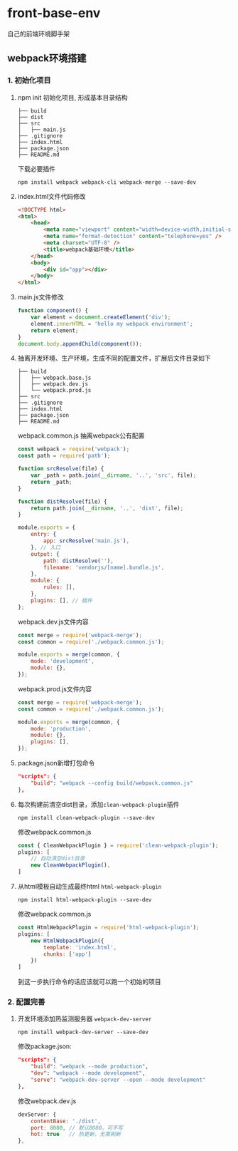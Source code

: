 # front-base-env
自己的前端环境脚手架

## webpack环境搭建

### 1. 初始化项目

1. npm init 初始化项目, 形成基本目录结构
	```
	├── build
	├── dist
	├── src
	│   ├── main.js
	├── .gitignore
	├── index.html
	├── package.json
	├── README.md
	```
	下载必要插件
	```
	npm install webpack webpack-cli webpack-merge --save-dev
	```
2. index.html文件代码修改
	```html
	<!DOCTYPE html>
	<html>
		<head>
			<meta name="viewport" content="width=device-width,initial-scale=1,user-scalable=0" />
			<meta name="format-detection" content="telephone=yes" />
			<meta charset="UTF-8" />
			<title>webpack基础环境</title>
		</head>
		<body>
			<div id="app"></div>
		</body>
	</html>
	```
3. main.js文件修改
	```js
	function component() {
		var element = document.createElement('div');
		element.innerHTML = 'hello my webpack environment';
		return element;
	}
	document.body.appendChild(component());
	```
4. 抽离开发环境、生产环境，生成不同的配置文件，扩展后文件目录如下
	```
	├── build
	│   ├── webpack.base.js
	│   ├── webpack.dev.js
	│   └── webpack.prod.js
	├── src
	├── .gitignore
	├── index.html
	├── package.json
	├── README.md

	```
	webpack.common.js 抽离webpack公有配置
	```js
	const webpack = require('webpack');
	const path = require('path');

	function srcResolve(file) {
		var _path = path.join(__dirname, '..', 'src', file);
		return _path;
	}

	function distResolve(file) {
		return path.join(__dirname, '..', 'dist', file);
	}

	module.exports = {
		entry: {
			app: srcResolve('main.js'),
		}, // 入口
		output: {
			path: distResolve(''),
			filename: 'vendorjs/[name].bundle.js',
		},
		module: {
			rules: [],
		},
		plugins: [], // 插件
	};
	```
	webpack.dev.js文件内容
	```js
	const merge = require('webpack-merge');
	const common = require('./webpack.common.js');

	module.exports = merge(common, {
		mode: 'development',
		module: {},
	});
	```
	webpack.prod.js文件内容
	```js
	const merge = require('webpack-merge');
	const common = require('./webpack.common.js');

	module.exports = merge(common, {
		mode: 'production',
		module: {},
		plugins: [],
	});
	```
5. package.json新增打包命令
	```json
	"scripts": {
		"build": "webpack --config build/webpack.common.js"
	},
	```
6. 每次构建前清空dist目录，添加`clean-webpack-plugin`插件
	```
	npm install clean-webpack-plugin --save-dev
	```
	修改webpack.common.js
	```js
	const { CleanWebpackPlugin } = require('clean-webpack-plugin');
	plugins: [
		// 自动清空dist目录
		new CleanWebpackPlugin(),
	]
	```
7. 从html模板自动生成最终html `html-webpack-plugin`
	```
	npm install html-webpack-plugin --save-dev
	```
	修改webpack.common.js
	```js
	const HtmlWebpackPlugin = require('html-webpack-plugin');
	plugins: [
		new HtmlWebpackPlugin({    
			template: 'index.html',    
			chunks: ['app']
		})
	]
	```
	到这一步执行命令的话应该就可以跑一个初始的项目
### 2. 配置完善
1. 开发环境添加热监测服务器 `webpack-dev-server`
	```
	npm install webpack-dev-server --save-dev
	```
	修改package.json:
	```json
	"scripts": {
		"build": "webpack --mode production",
		"dev": "webpack --mode development",
		"serve": "webpack-dev-server --open --mode development"
	},
	```
	修改webpack.dev.js
	```js
	devServer: {
		contentBase: './dist',
		port: 8080,	// 默认8080，可不写
		hot: true	// 热更新，无需刷新
	},
	```
